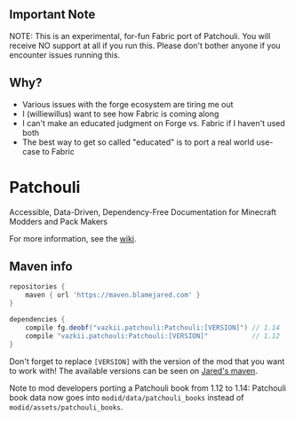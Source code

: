 ## Important Note
NOTE: This is an experimental, for-fun Fabric port of Patchouli.
You will receive NO support at all if you run this.
Please don't bother anyone if you encounter issues running this.

## Why?
* Various issues with the forge ecosystem are tiring me out
* I (williewillus) want to see how Fabric is coming along
* I can't make an educated judgment on Forge vs. Fabric if I haven't used both
* The best way to get so called "educated" is to port a real world use-case to Fabric

# Patchouli
Accessible, Data-Driven, Dependency-Free Documentation for Minecraft Modders and Pack Makers

For more information, see the [wiki](https://github.com/Vazkii/Patchouli/wiki).

## Maven info

```gradle
repositories {
    maven { url 'https://maven.blamejared.com' }
}

dependencies {
    compile fg.deobf("vazkii.patchouli:Patchouli:[VERSION]") // 1.14
    compile "vazkii.patchouli:Patchouli:[VERSION]"           // 1.12
}
```

Don't forget to replace `[VERSION]` with the version of the mod that you want to work with! The available versions can be seen on [Jared's maven](https://maven.blamejared.com/vazkii/patchouli/Patchouli/).

Note to mod developers porting a Patchouli book from 1.12 to 1.14: Patchouli book data now goes into `modid/data/patchouli_books` instead of `modid/assets/patchouli_books`.
